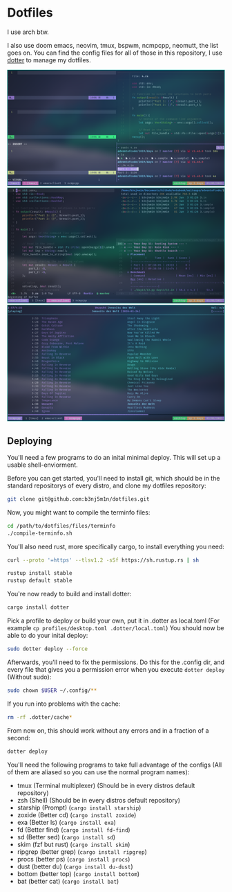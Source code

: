 # Dotfiles

I use arch btw.

I also use doom emacs, neovim, tmux, bspwm, ncmpcpp, neomutt, the list goes on. You can find the config files for all of those in this repository, I use [dotter](https://github.com/SuperCuber/dotter) to manage my dotfiles.

![neovim](https://raw.githubusercontent.com/b3nj5m1n/bigconf/master/imgs/03-01-21_31-52-01.png)
![emacs](https://raw.githubusercontent.com/b3nj5m1n/bigconf/master/imgs/03-01-21_44-52-01.png)
![ncmcpp](https://raw.githubusercontent.com/b3nj5m1n/bigconf/master/imgs/03-01-21_01-53-01.png)

## Deploying

You'll need a few programs to do an inital minimal deploy.
This will set up a usable shell-enviorment.

Before you can get started, you'll need to install git, which should be in the standard repositorys of every distro, and clone my dotfiles repository:
```sh
git clone git@github.com:b3nj5m1n/dotfiles.git
```
Now, you might want to compile the terminfo files:
```sh
cd /path/to/dotfiles/files/terminfo
./compile-terminfo.sh
```

You'll also need rust, more specifically cargo, to install everything you need:
```sh
curl --proto '=https' --tlsv1.2 -sSf https://sh.rustup.rs | sh
```
```sh
rustup install stable
rustup default stable
```


You're now ready to build and install dotter:
```sh
cargo install dotter
```
Pick a profile to deploy or build your own, put it in .dotter as local.toml (For example `cp profiles/desktop.toml .dotter/local.toml`)
You should now be able to do your inital deploy:
```sh
sudo dotter deploy --force
```
Afterwards, you'll need to fix the permissions.
Do this for the .config dir, and every file that gives you a permission error when you execute `dotter deploy` (Without sudo):
```sh
sudo chown $USER ~/.config/**
```
If you run into problems with the cache:
```sh
rm -rf .dotter/cache*
```
From now on, this should work without any errors and in a fraction of a second:
```sh
dotter deploy
```

You'll need the following programs to take full advantage of the configs (All of them are aliased so you can use the normal program names):

- tmux (Terminal multiplexer) (Should be in every distros default repository)
- zsh (Shell) (Should be in every distros default repository)
- starship (Prompt) (`cargo install starship`)
- zoxide (Better cd) (`cargo install zoxide`)
- exa (Better ls) (`cargo install exa`)
- fd (Better find) (`cargo install fd-find`)
- sd (Better sed) (`cargo install sd`)
- skim (fzf but rust) (`cargo install skim`)
- ripgrep (better grep) (`cargo install ripgrep`)
- procs (better ps) (`cargo install procs`)
- dust (better du) (`cargo install du-dust`)
- bottom (better top) (`cargo install bottom`)
- bat (better cat) (`cargo install bat`)
